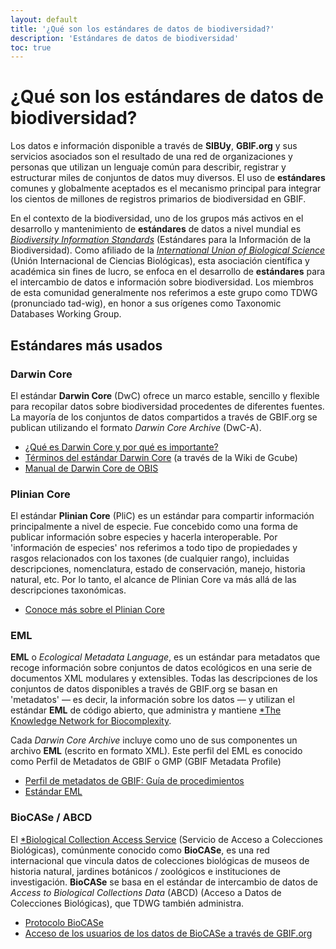 ```yaml
---
layout: default
title: '¿Qué son los estándares de datos de biodiversidad?'
description: 'Estándares de datos de biodiversidad'
toc: true
---
```


# ¿Qué son los estándares de datos de biodiversidad?

Los datos e información disponible a través de **SIBUy**, **GBIF.org** y sus servicios asociados son el resultado de una red de organizaciones y personas que utilizan un lenguaje común para describir, registrar y estructurar miles de conjuntos de datos muy diversos. El uso de **estándares** comunes y globalmente aceptados es el mecanismo principal para integrar los cientos de millones de registros primarios de biodiversidad en GBIF.

En el contexto de la biodiversidad, uno de los grupos más activos en el desarrollo y mantenimiento de **estándares** de datos a nivel mundial es [*Biodiversity Information Standards*](http://www.tdwg.org/) (Estándares para la Información de la Biodiversidad). Como afiliado de la [*International Union of Biological Science*](http://www.iubs.org/) (Unión Internacional de Ciencias Biológicas), esta asociación científica y académica sin fines de lucro, se enfoca en el desarrollo de **estándares** para el intercambio de datos e información sobre biodiversidad. Los miembros de esta comunidad generalmente nos referimos a este grupo como TDWG (pronunciado tad-wig), en honor a sus orígenes como Taxonomic Databases Working Group.


## Estándares más usados

### Darwin Core

El estándar **Darwin Core** (DwC) ofrece un marco estable, sencillo y flexible para recopilar datos sobre biodiversidad procedentes de diferentes fuentes. La mayoría de los conjuntos de datos compartidos a través de GBIF.org se publican utilizando el formato *Darwin Core Archive* (DwC-A).

- [¿Qué es Darwin Core y por qué es importante?](https://www.gbif.org/es/darwin-core)
- [Términos del estándar Darwin Core](https://gcube.wiki.gcube-system.org/gcube/Darwin_Core_Terms) (a través de la Wiki de Gcube)
- [Manual de Darwin Core de OBIS](https://obis.org/manual/darwincore/)
 
### Plinian Core
El estándar **Plinian Core** (PliC) es un estándar para compartir información principalmente a nivel de especie. Fue concebido como una forma de publicar información sobre especies y hacerla interoperable. Por 'información de especies' nos referimos a todo tipo de propiedades y rasgos relacionados con los taxones (de cualquier rango), incluidas descripciones, nomenclatura, estado de conservación, manejo, historia natural, etc. Por lo tanto, el alcance de Plinian Core va más allá de las descripciones taxonómicas. 

- [Conoce más sobre el Plinian Core](https://github.com/tdwg/PlinianCore/wiki/About)
 
### EML
**EML** o *Ecological Metadata Language*, es un estándar para metadatos que recoge información sobre conjuntos de datos ecológicos en una serie de documentos XML modulares y extensibles. Todas las descripciones de los conjuntos de datos disponibles a través de GBIF.org se basan en 'metadatos' — es decir, la información sobre los datos — y utilizan el estándar **EML** de código abierto, que administra y mantiene [*The Knowledge Network for Biocomplexity](https://knb.ecoinformatics.org/).

Cada *Darwin Core Archive* incluye como uno de sus componentes un archivo **EML** (escrito en formato XML). Este perfil del EML es conocido como Perfil de Metadatos de GBIF o GMP (GBIF Metadata Profile)
 
- [Perfil de metadatos de GBIF: Guía de procedimientos](https://github.com/gbif/ipt/wiki/GMPHowToGuide)
- [Estándar EML](https://knb.ecoinformatics.org/#external//emlparser/docs/index.html)
  
### BioCASe / ABCD
El [*Biological Collection Access Service](http://www.biocase.org/) (Servicio de Acceso a Colecciones Biológicas), comúnmente conocido como **BioCASe**, es una red internacional que vincula datos de colecciones biológicas de museos de historia natural, jardines botánicos / zoológicos e instituciones de investigación. **BioCASe** se basa en el estándar de intercambio de datos de *Access to Biological Collections Data* (ABCD) (Acceso a Datos de Colecciones Biológicas), que TDWG también administra.

- [Protocolo BioCASe](http://www.biocase.org/products/protocols)
- [Acceso de los usuarios de los datos de BioCASe a través de GBIF.org](http://www.biocase.org/whats_biocase/gbif_downloads.cgi?view=2)
